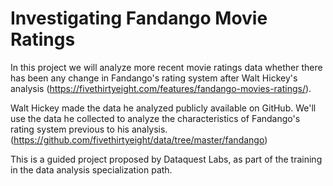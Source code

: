 # Investigating Fandango Movie Ratings
In this project we will analyze more recent movie ratings data whether there has been any change in Fandango's rating system after Walt Hickey's analysis (https://fivethirtyeight.com/features/fandango-movies-ratings/).

Walt Hickey made the data he analyzed publicly available on GitHub. We'll use the data he collected to analyze the characteristics of Fandango's rating system previous to his analysis. (https://github.com/fivethirtyeight/data/tree/master/fandango)

This is a guided project proposed by Dataquest Labs, as part of the training in the data analysis specialization path.

